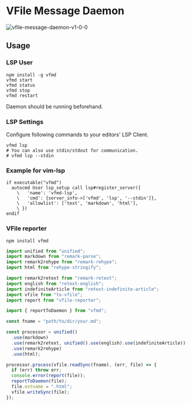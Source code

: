 # VFile Message Daemon

![vfile-message-daemon-v1-0-0](https://user-images.githubusercontent.com/29811106/105132160-c3b4e400-5b2d-11eb-8630-d9b8a7232808.png)

## Usage

### LSP User

```shell
npm install -g vfmd
vfmd start
vfmd status
vfmd stop
vfmd restart
```

Daemon should be running beforehand.

### LSP Settings

Configure following commands to your editors' LSP Client.

```shell
vfmd lsp
# You can also use stdin/stdout for communication.
# vfmd lsp --stdin
```

### Example for vim-lsp

```vim
if executable("vfmd")
  autocmd User lsp_setup call lsp#register_server({
    \   'name': 'vfmd-lsp',
    \   'cmd': {server_info->['vfmd', 'lsp', '--stdin']},
    \   'allowlist': ['text', 'markdown', 'html'],
    \ })
endif
```

### VFile reporter

```shell
npm install vfmd
```

```typescript
import unified from "unified";
import markdown from "remark-parse";
import remark2rehype from "remark-rehype";
import html from "rehype-stringify";

import remark2retext from "remark-retext";
import english from "retext-english";
import indefiniteArticle from "retext-indefinite-article";
import vfile from "to-vfile";
import report from "vfile-reporter";

import { reportToDaemon } from "vfmd";

const fname = "path/to/dir/your.md";

const processor = unified()
  .use(markdown)
  .use(remark2retext, unified().use(english).use(indefiniteArticle))
  .use(remark2rehype)
  .use(html);

processor.process(vfile.readSync(fname), (err, file) => {
  if (err) throw err;
  console.error(report(file));
  reportToDaemon(file);
  file.extname = ".html";
  vfile.writeSync(file);
});
```
